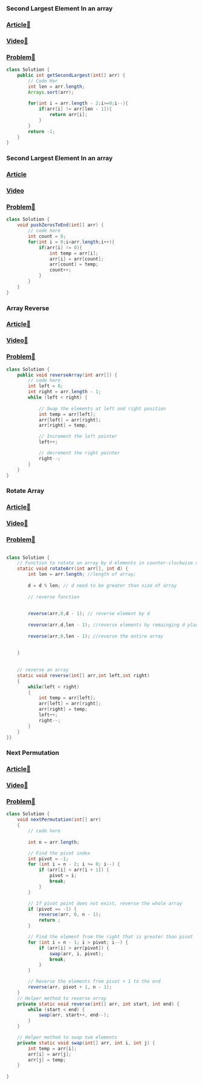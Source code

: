 <h3>Second Largest Element In an array</h3>
<h3><a href="https://www.geeksforgeeks.org/batch/gfg-160-problems/track/arrays-gfg-160/article/MTQ4NDk1">Article🚀</a></h3>
<h3><a href="https://www.geeksforgeeks.org/batch/gfg-160-problems/track/arrays-gfg-160/video/Mjc4NzQ%3D">Video🚀</a></h3>
<h3><a href="https://www.geeksforgeeks.org/batch/gfg-160-problems/track/arrays-gfg-160/problem/second-largest3735">Problem🚀</a></h3>

```java
class Solution {
    public int getSecondLargest(int[] arr) {
        // Code Her
        int len = arr.length;
        Arrays.sort(arr);
       
        for(int i = arr.length - 2;i>=0;i--){
            if(arr[i] != arr[len - 1]){
                return arr[i];
            }
        }
        return -1;       
    }
}
```

<h3>Second Largest Element In an array</h3>
<h3><a href="https://www.geeksforgeeks.org/batch/gfg-160-problems/track/arrays-gfg-160/article/MTIzNDkz">Article</a></h3>
<h3><a href="https://www.geeksforgeeks.org/batch/gfg-160-problems/track/arrays-gfg-160/video/Mjc4OTY%3D">Video</a></h3>
<h3><a href="https://www.geeksforgeeks.org/batch/gfg-160-problems/track/arrays-gfg-160/problem/move-all-zeroes-to-end-of-array0751">Problem🚀</a></h3>

```java
class Solution {
    void pushZerosToEnd(int[] arr) {
        // code here
        int count = 0;
        for(int i = 0;i<arr.length;i++){
            if(arr[i] != 0){
                int temp = arr[i];
                arr[i] = arr[count];
                arr[count] = temp;
                count++;
            }
        }
    }
}

```

<h3>Array Reverse</h3>
<h3><a href="https://www.geeksforgeeks.org/batch/gfg-160-problems/track/arrays-gfg-160/article/MjU2Nw%3D%3D">Article🚀</a></h3>
<h3><a href="https://www.geeksforgeeks.org/batch/gfg-160-problems/track/arrays-gfg-160/video/Mjc4OTc%3D">Video🚀</a></h3>
<h3><a href="https://www.geeksforgeeks.org/batch/gfg-160-problems/track/arrays-gfg-160/problem/reverse-an-array">Problem🚀</a></h3>

```java
class Solution {
    public void reverseArray(int arr[]) {
        // code here
        int left = 0;
        int right = arr.length - 1;
        while (left < right) {
            
            // Swap the elements at left and right position
            int temp = arr[left];
            arr[left] = arr[right];
            arr[right] = temp;

            // Increment the left pointer
            left++;

            // decrement the right pointer
            right--;
        }
    }
}
```

<h3>Rotate Array</h3>
<h3><a href="https://www.geeksforgeeks.org/batch/gfg-160-problems/track/arrays-gfg-160/article/MjM5OA%3D%3D">Article🚀</a></h3>
<h3><a href="https://www.geeksforgeeks.org/batch/gfg-160-problems/track/arrays-gfg-160/video/Mjc4OTg%3D">Video🚀</a></h3>
<h3><a href="https://www.geeksforgeeks.org/batch/gfg-160-problems/track/arrays-gfg-160/problem/rotate-array-by-n-elements-1587115621">Problem🚀</a></h3>

```java

class Solution {
    // Function to rotate an array by d elements in counter-clockwise direction.
    static void rotateArr(int arr[], int d) {
        int len = arr.length; //length of array;
    
        d = d % len; // d need to be greater than size of array
        
        // reverse function
        
        
        reverse(arr,0,d - 1); // reverse element by d 
        
        reverse(arr,d,len - 1); //reverse elements by remainging d places
        
        reverse(arr,0,len - 1); //reverse the entire array
        
        
    }
    
    
    // reverse an array
    static void reverse(int[] arr,int left,int right)
    {
        while(left < right)
        {
            int temp = arr[left];
            arr[left] = arr[right];
            arr[right] = temp;
            left++;
            right--;
        }
    }
}}
```
<!-- Problem 5 -->
<h3>Next Permutation</h3>
<h3><a href="">Article🚀</a></h3>
<h3><a href="">Video🚀</a></h3>
<h3><a href="https://www.geeksforgeeks.org/batch/gfg-160-problems/track/arrays-gfg-160/problem/next-permutation5226">Problem🚀</a></h3>

```java
class Solution {
    void nextPermutation(int[] arr)
    {
        // code here
    
        int n = arr.length;

        // Find the pivot index
        int pivot = -1;
        for (int i = n - 2; i >= 0; i--) {
            if (arr[i] < arr[i + 1]) {
                pivot = i;
                break;
            }
        }

        // If pivot point does not exist, reverse the whole array
        if (pivot == -1) {
            reverse(arr, 0, n - 1);
            return ;
        }

        // Find the element from the right that is greater than pivot
        for (int i = n - 1; i > pivot; i--) {
            if (arr[i] > arr[pivot]) {
                swap(arr, i, pivot);
                break;
            }
        }

        // Reverse the elements from pivot + 1 to the end
        reverse(arr, pivot + 1, n - 1);
    }
    // Helper method to reverse array
    private static void reverse(int[] arr, int start, int end) {
        while (start < end) {
            swap(arr, start++, end--);
        }
    }

    // Helper method to swap two elements
    private static void swap(int[] arr, int i, int j) {
        int temp = arr[i];
        arr[i] = arr[j];
        arr[j] = temp;
    }
    
}
```
